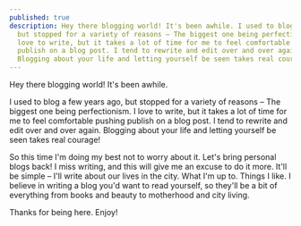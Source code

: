 ```yaml
---
published: true
description: Hey there blogging world! It's been awhile. I used to blog a few years ago,
  but stopped for a variety of reasons – The biggest one being perfectionism. I
  love to write, but it takes a lot of time for me to feel comfortable pushing
  publish on a blog post. I tend to rewrite and edit over and over again.
  Blogging about your life and letting yourself be seen takes real courage!
---
```

Hey there blogging world! It's been awhile.

I used to blog a few years ago, but stopped for a variety of reasons – The biggest one being perfectionism. I love to write, but it takes a lot of time for me to feel comfortable pushing publish on a blog post. I tend to rewrite and edit over and over again. Blogging about your life and letting yourself be seen takes real courage!

So this time I'm doing my best not to worry about it. Let's bring personal blogs back! I miss writing, and this will give me an excuse to do it more. It'll be simple – I'll write about our lives in the city. What I'm up to. Things I like. I believe in writing a blog you'd want to read yourself, so they'll be a bit of everything from books and beauty to motherhood and city living.

Thanks for being here. Enjoy!

